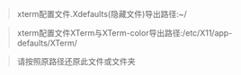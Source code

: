 
> xterm配置文件.Xdefaults(隐藏文件)导出路径:~/

> xterm配置文件XTerm与XTerm-color导出路径:/etc/X11/app-defaults/XTerm/

> 请按照原路径还原此文件或文件夹
